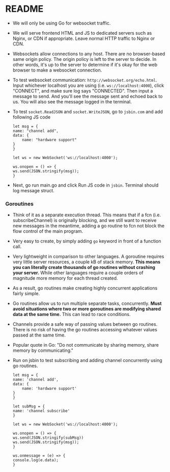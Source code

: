 # README

- We will only be using Go for websocket traffic. 
- We will serve frontend HTML and JS to dedicated servers such as Nginx, or CDN if appropriate. Leave normal HTTP traffic to Nginx or CDN.
- Websockets allow connections to any host. There are no browser-based same origin policy. The origin policy is left to the server to decide. In other words, it's up to the server to determine if it's okay for the web browser to make a websocket connection.

- To test websocket communication: `http://websocket.org/echo.html`. Input whichever localhost you are using (i.e. `ws://localhost:4000`), click "CONNECT", and make sure log says "CONNECTED". Then input a message to send. And you'll see the message sent and echoed back to us. You will also see the message logged in the terminal.


- To test `socket.ReadJSON` and `socket.WriteJSON`, go to `jsbin.com` and add following JS code
    ```
    let msg = {
    name: "channel add",
    data: {
        name: "hardware support"
    }
    }

    let ws = new WebSocket('ws://localhost:4000');

    ws.onopen = () => {
    ws.send(JSON.stringify(msg));
    }
    ```
- Next, go run main.go and click Run JS code in `jsbin`. Terminal should log message struct.


### Goroutines 
- Think of it as a separate execution thread. This means that if a fcn (i.e. subscribeChannel) is originally blocking, and we still want to receive new messages in the meantime, adding a go routine to fcn not block the flow control of the main program. 
- Very easy to create, by simply adding `go` keyword in front of a function call. 
- Very lightweight in comparison to other languages. A goroutine requires very little server resources, a couple kB of stack memory. **This means you can literally create thousands of go routines without crashing your server.** While other languages require a couple orders of magnitude more memory for each thread created.
- As a result, go routines make creating highly concurrent applications fairly simple.
- Go routines allow us to run multiple separate tasks, concurrently.
**Must avoid situations where two or more goroutines are modifying shared data at the same time.** This can lead to race conditions.
- Channels provide a safe way of passing values between go routines. There is no risk of having the go routines accessing whatever values passed at the same time.
- Popular quote in Go: "Do not communicate by sharing memory, share memory by communicating."

- Run on jsbin to test subscribing and adding channel concurrently using go routines.
    ```
    let msg = {
    name: 'channel add',
    data: {
        name: 'hardware support'
    }
    }

    let subMsg = {
    name: 'channel subscribe'
    }

    let ws = new WebSocket('ws://localhost:4000');

    ws.onopen = () => {
    ws.send(JSON.stringify(subMsg))
    ws.send(JSON.stringify(msg));
    }

    ws.onmessage = (e) => {
    console.log(e.data);
    }
    ```